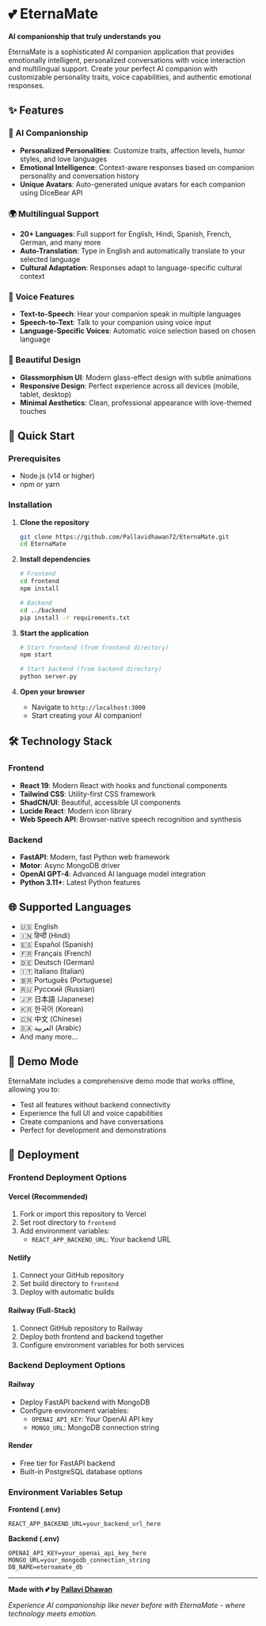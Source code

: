 # 💕 EternaMate

**AI companionship that truly understands you**

EternaMate is a sophisticated AI companion application that provides emotionally intelligent, personalized conversations with voice interaction and multilingual support. Create your perfect AI companion with customizable personality traits, voice capabilities, and authentic emotional responses.

## ✨ Features

### 🤖 AI Companionship
- **Personalized Personalities**: Customize traits, affection levels, humor styles, and love languages
- **Emotional Intelligence**: Context-aware responses based on companion personality and conversation history
- **Unique Avatars**: Auto-generated unique avatars for each companion using DiceBear API

### 🌍 Multilingual Support
- **20+ Languages**: Full support for English, Hindi, Spanish, French, German, and many more
- **Auto-Translation**: Type in English and automatically translate to your selected language
- **Cultural Adaptation**: Responses adapt to language-specific cultural context

### 🎤 Voice Features
- **Text-to-Speech**: Hear your companion speak in multiple languages
- **Speech-to-Text**: Talk to your companion using voice input
- **Language-Specific Voices**: Automatic voice selection based on chosen language

### 🎨 Beautiful Design
- **Glassmorphism UI**: Modern glass-effect design with subtle animations
- **Responsive Design**: Perfect experience across all devices (mobile, tablet, desktop)
- **Minimal Aesthetics**: Clean, professional appearance with love-themed touches

## 🚀 Quick Start

### Prerequisites
- Node.js (v14 or higher)
- npm or yarn

### Installation

1. **Clone the repository**
   ```bash
   git clone https://github.com/Pallavidhawan72/EternaMate.git
   cd EternaMate
   ```

2. **Install dependencies**
   ```bash
   # Frontend
   cd frontend
   npm install
   
   # Backend
   cd ../backend
   pip install -r requirements.txt
   ```

3. **Start the application**
   ```bash
   # Start frontend (from frontend directory)
   npm start
   
   # Start backend (from backend directory)
   python server.py
   ```

4. **Open your browser**
   - Navigate to `http://localhost:3000`
   - Start creating your AI companion!

## 🛠️ Technology Stack

### Frontend
- **React 19**: Modern React with hooks and functional components
- **Tailwind CSS**: Utility-first CSS framework
- **ShadCN/UI**: Beautiful, accessible UI components
- **Lucide React**: Modern icon library
- **Web Speech API**: Browser-native speech recognition and synthesis

### Backend
- **FastAPI**: Modern, fast Python web framework
- **Motor**: Async MongoDB driver
- **OpenAI GPT-4**: Advanced AI language model integration
- **Python 3.11+**: Latest Python features

## 🌐 Supported Languages

- 🇺🇸 English
- 🇮🇳 हिन्दी (Hindi)
- 🇪🇸 Español (Spanish)
- 🇫🇷 Français (French)
- 🇩🇪 Deutsch (German)
- 🇮🇹 Italiano (Italian)
- 🇧🇷 Português (Portuguese)
- 🇷🇺 Русский (Russian)
- 🇯🇵 日本語 (Japanese)
- 🇰🇷 한국어 (Korean)
- 🇨🇳 中文 (Chinese)
- 🇸🇦 العربية (Arabic)
- And many more...

## 🎯 Demo Mode

EternaMate includes a comprehensive demo mode that works offline, allowing you to:
- Test all features without backend connectivity
- Experience the full UI and voice capabilities
- Create companions and have conversations
- Perfect for development and demonstrations

## 🚀 Deployment

### Frontend Deployment Options

#### **Vercel (Recommended)**
1. Fork or import this repository to Vercel
2. Set root directory to `frontend`
3. Add environment variables:
   - `REACT_APP_BACKEND_URL`: Your backend URL

#### **Netlify**
1. Connect your GitHub repository
2. Set build directory to `frontend`
3. Deploy with automatic builds

#### **Railway (Full-Stack)**
1. Connect GitHub repository to Railway
2. Deploy both frontend and backend together
3. Configure environment variables for both services

### Backend Deployment Options

#### **Railway**
- Deploy FastAPI backend with MongoDB
- Configure environment variables:
  - `OPENAI_API_KEY`: Your OpenAI API key
  - `MONGO_URL`: MongoDB connection string

#### **Render**
- Free tier for FastAPI backend
- Built-in PostgreSQL database options

### Environment Variables Setup

**Frontend (.env)**
```env
REACT_APP_BACKEND_URL=your_backend_url_here
```

**Backend (.env)**
```env
OPENAI_API_KEY=your_openai_api_key_here
MONGO_URL=your_mongodb_connection_string
DB_NAME=eternamate_db
```

---

**Made with 💕 by [Pallavi Dhawan](https://github.com/Pallavidhawan72)**

*Experience AI companionship like never before with EternaMate - where technology meets emotion.*
